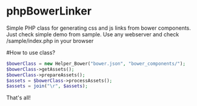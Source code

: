 # phpBowerLinker
Simple PHP class for generating css and js links from bower components. Just check simple demo from sample. Use any webserver and check /sample/index.php in your browser

#How to use class?
```PHP
$bowerClass = new Helper_Bower("bower.json", "bower_components/");
$bowerClass->getAssets();
$bowerClass->prepareAssets();
$assets = $bowerClass->processAssets();
$assets = join("\r", $assets);
```
That's all!
